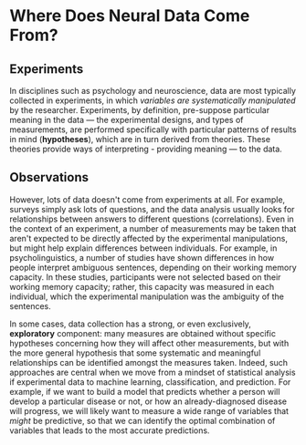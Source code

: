 # Where Does Neural Data Come From?
## Experiments
In disciplines such as psychology and neuroscience, data are most typically collected in experiments, in which *variables are systematically manipulated* by the researcher. Experiments, by definition, pre-suppose particular meaning in the data — the experimental designs, and types of measurements, are performed specifically with particular patterns of results in mind (**hypotheses**), which are in turn derived from theories. These theories provide ways of interpreting - providing meaning — to the data.

## Observations
However, lots of data doesn't come from experiments at all. For example, surveys simply ask lots of questions, and the data analysis usually looks for relationships between answers to different questions (correlations). Even in the context of an experiment, a number of measurements may be taken that aren't expected to be directly affected by the experimental manipulations, but might help explain differences between individuals. For example, in psycholinguistics, a number of studies have shown differences in how people interpret ambiguous sentences, depending on their working memory capacity. In these studies, participants were not selected based on their working memory capacity; rather, this capacity was measured in each individual, which the experimental manipulation was the ambiguity of the sentences. 

In some cases, data collection has a strong, or even exclusively, **exploratory** component: many measures are obtained without specific hypotheses concerning how they will affect other measurements, but with the more general hypothesis that some systematic and meaningful relationships can be identified amongst the measures taken. Indeed, such approaches are central when we move from a mindset of statistical analysis if experimental data to machine learning, classification, and prediction. For example, if we want to build a model that predicts whether a person will develop a particular disease or not, or how an already-diagnosed disease will progress, we will likely want to measure a wide range of variables that *might* be predictive, so that we can identify the optimal combination of variables that leads to the most accurate predictions.
